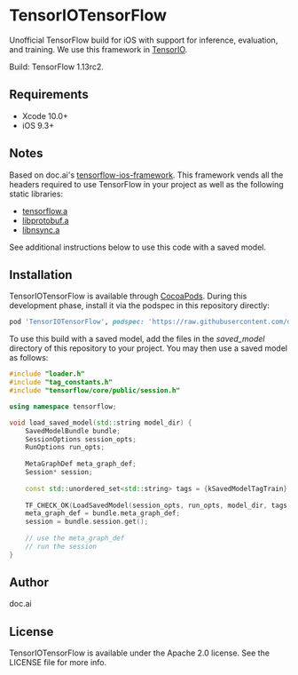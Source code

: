 # TensorIOTensorFlow

Unofficial TensorFlow build for iOS with support for inference, evaluation, and training. We use this framework in [TensorIO](https://github.com/doc-ai/tensorio-ios).

Build: TensorFlow 1.13rc2.

## Requirements

- Xcode 10.0+
- iOS 9.3+

## Notes

Based on doc.ai's [tensorflow-ios-framework](https://github.com/doc-ai/tensorflow-ios-framework). This framework vends all the headers required to use TensorFlow in your project as well as the following static libraries:

- [tensorflow.a](https://storage.googleapis.com/tensorio-build/tensorflow)
- [libprotobuf.a](https://storage.googleapis.com/tensorio-build/libprotobuf)
- [libnsync.a](https://storage.googleapis.com/tensorio-build/nsync)

See additional instructions below to use this code with a saved model.

## Installation

TensorIOTensorFlow is available through [CocoaPods](https://cocoapods.org). During this development phase, install it via the podspec in this repository directly:

```ruby
pod 'TensorIOTensorFlow', podspec: 'https://raw.githubusercontent.com/doc-ai/tensorio-tensorflow-ios/master/TensorIOTensorFlow.podspec'
```

<!--To install it, simply add the following line to your Podfile:

```ruby
pod 'TensorIOTensorFlow'
```
-->

To use this build with a saved model, add the files in the *saved_model* directory of this repository to your project. You may then use a saved model as follows:

```c++
#include "loader.h"
#include "tag_constants.h"
#include "tensorflow/core/public/session.h"

using namespace tensorflow;

void load_saved_model(std::string model_dir) {
	SavedModelBundle bundle;
	SessionOptions session_opts;
	RunOptions run_opts;
	
	MetaGraphDef meta_graph_def;
	Session* session;
	
	const std::unordered_set<std::string> tags = {kSavedModelTagTrain};
	
	TF_CHECK_OK(LoadSavedModel(session_opts, run_opts, model_dir, tags, &bundle));
	meta_graph_def = bundle.meta_graph_def;
	session = bundle.session.get();
	
	// use the meta_graph_def
	// run the session
}
```

## Author

doc.ai

## License

TensorIOTensorFlow is available under the Apache 2.0 license. See the LICENSE file for more info.
